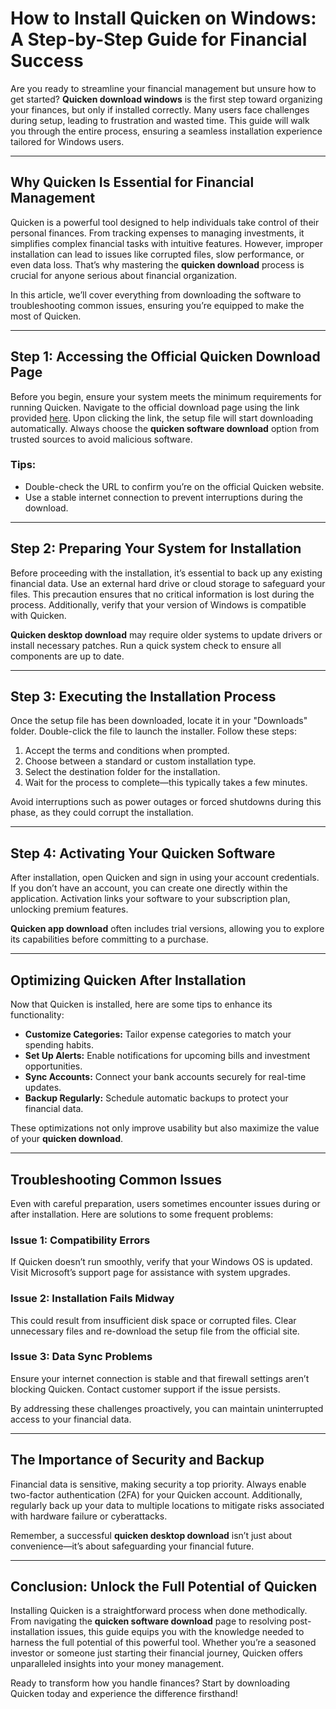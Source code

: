 # How to Install Quicken on Windows: A Step-by-Step Guide for Financial Success  

Are you ready to streamline your financial management but unsure how to get started? **Quicken download windows** is the first step toward organizing your finances, but only if installed correctly. Many users face challenges during setup, leading to frustration and wasted time. This guide will walk you through the entire process, ensuring a seamless installation experience tailored for Windows users.

---

## Why Quicken Is Essential for Financial Management  

Quicken is a powerful tool designed to help individuals take control of their personal finances. From tracking expenses to managing investments, it simplifies complex financial tasks with intuitive features. However, improper installation can lead to issues like corrupted files, slow performance, or even data loss. That’s why mastering the **quicken download** process is crucial for anyone serious about financial organization.  

In this article, we’ll cover everything from downloading the software to troubleshooting common issues, ensuring you’re equipped to make the most of Quicken.

---

## Step 1: Accessing the Official Quicken Download Page  

Before you begin, ensure your system meets the minimum requirements for running Quicken. Navigate to the official download page using the link provided [here](https://quicken.com/download). Upon clicking the link, the setup file will start downloading automatically. Always choose the **quicken software download** option from trusted sources to avoid malicious software.  

### Tips:
- Double-check the URL to confirm you’re on the official Quicken website.  
- Use a stable internet connection to prevent interruptions during the download.  

---

## Step 2: Preparing Your System for Installation  

Before proceeding with the installation, it’s essential to back up any existing financial data. Use an external hard drive or cloud storage to safeguard your files. This precaution ensures that no critical information is lost during the process. Additionally, verify that your version of Windows is compatible with Quicken.  

**Quicken desktop download** may require older systems to update drivers or install necessary patches. Run a quick system check to ensure all components are up to date.  

---

## Step 3: Executing the Installation Process  

Once the setup file has been downloaded, locate it in your "Downloads" folder. Double-click the file to launch the installer. Follow these steps:  

1. Accept the terms and conditions when prompted.  
2. Choose between a standard or custom installation type.  
3. Select the destination folder for the installation.  
4. Wait for the process to complete—this typically takes a few minutes.  

Avoid interruptions such as power outages or forced shutdowns during this phase, as they could corrupt the installation.  

---

## Step 4: Activating Your Quicken Software  

After installation, open Quicken and sign in using your account credentials. If you don’t have an account, you can create one directly within the application. Activation links your software to your subscription plan, unlocking premium features.  

**Quicken app download** often includes trial versions, allowing you to explore its capabilities before committing to a purchase.  

---

## Optimizing Quicken After Installation  

Now that Quicken is installed, here are some tips to enhance its functionality:  

- **Customize Categories:** Tailor expense categories to match your spending habits.  
- **Set Up Alerts:** Enable notifications for upcoming bills and investment opportunities.  
- **Sync Accounts:** Connect your bank accounts securely for real-time updates.  
- **Backup Regularly:** Schedule automatic backups to protect your financial data.  

These optimizations not only improve usability but also maximize the value of your **quicken download**.  

---

## Troubleshooting Common Issues  

Even with careful preparation, users sometimes encounter issues during or after installation. Here are solutions to some frequent problems:  

### Issue 1: Compatibility Errors  
If Quicken doesn’t run smoothly, verify that your Windows OS is updated. Visit Microsoft’s support page for assistance with system upgrades.  

### Issue 2: Installation Fails Midway  
This could result from insufficient disk space or corrupted files. Clear unnecessary files and re-download the setup file from the official site.  

### Issue 3: Data Sync Problems  
Ensure your internet connection is stable and that firewall settings aren’t blocking Quicken. Contact customer support if the issue persists.  

By addressing these challenges proactively, you can maintain uninterrupted access to your financial data.  

---

## The Importance of Security and Backup  

Financial data is sensitive, making security a top priority. Always enable two-factor authentication (2FA) for your Quicken account. Additionally, regularly back up your data to multiple locations to mitigate risks associated with hardware failure or cyberattacks.  

Remember, a successful **quicken desktop download** isn’t just about convenience—it’s about safeguarding your financial future.  

---

## Conclusion: Unlock the Full Potential of Quicken  

Installing Quicken is a straightforward process when done methodically. From navigating the **quicken software download** page to resolving post-installation issues, this guide equips you with the knowledge needed to harness the full potential of this powerful tool. Whether you’re a seasoned investor or someone just starting their financial journey, Quicken offers unparalleled insights into your money management.  

Ready to transform how you handle finances? Start by downloading Quicken today and experience the difference firsthand!

